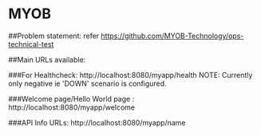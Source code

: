 # MYOB

##Problem statement: refer https://github.com/MYOB-Technology/ops-technical-test

##Main URLs available:

###For Healthcheck: http://localhost:8080/myapp/health
NOTE: Currently only negative ie 'DOWN' scenario is configured.

###Welcome page/Hello World page : http://localhost:8080/myapp/welcome

###API Info URLs:
http://localhost:8080/myapp/name